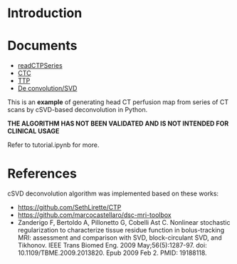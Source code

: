 # Introduction

# Documents
* [readCTPSeries](readCTPSeries.md)
* [CTC](CTC.md)
* [TTP](TTP.md)
* [De convolution/SVD](Deconv.md)


This is an __example__ of generating head CT perfusion map from series of CT scans by cSVD-based deconvolution in Python.

**THE ALGORITHM HAS NOT BEEN VALIDATED AND IS NOT INTENDED FOR CLINICAL USAGE**

Refer to tutorial.ipynb for more.

# References

cSVD deconvolution algorithm was implemented based on these works:

- https://github.com/SethLirette/CTP 
- https://github.com/marcocastellaro/dsc-mri-toolbox
- Zanderigo F, Bertoldo A, Pillonetto G, Cobelli Ast C. Nonlinear stochastic regularization to characterize tissue residue function in bolus-tracking MRI: assessment and comparison with SVD, block-circulant SVD, and Tikhonov. IEEE Trans Biomed Eng. 2009 May;56(5):1287-97. doi: 10.1109/TBME.2009.2013820. Epub 2009 Feb 2. PMID: 19188118.
